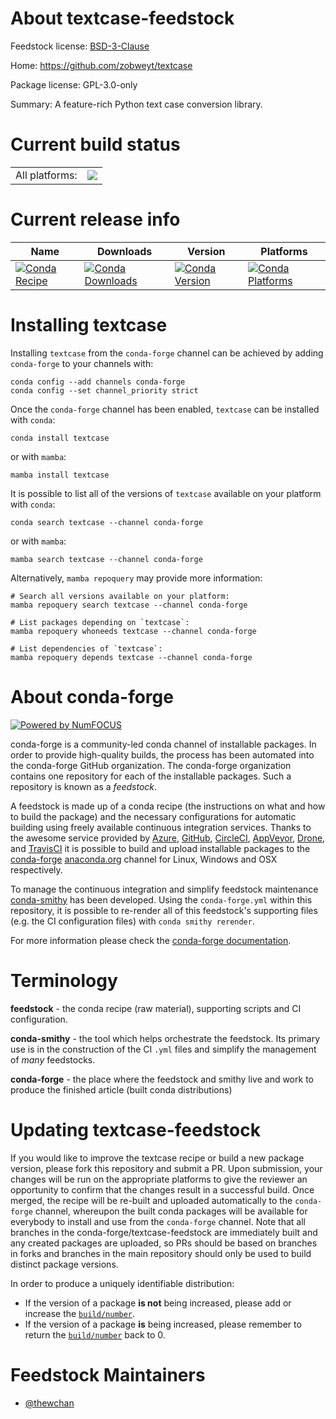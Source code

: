 About textcase-feedstock
========================

Feedstock license: [BSD-3-Clause](https://github.com/conda-forge/textcase-feedstock/blob/main/LICENSE.txt)

Home: https://github.com/zobweyt/textcase

Package license: GPL-3.0-only

Summary: A feature-rich Python text case conversion library.

Current build status
====================


<table><tr><td>All platforms:</td>
    <td>
      <a href="https://dev.azure.com/conda-forge/feedstock-builds/_build/latest?definitionId=25385&branchName=main">
        <img src="https://dev.azure.com/conda-forge/feedstock-builds/_apis/build/status/textcase-feedstock?branchName=main">
      </a>
    </td>
  </tr>
</table>

Current release info
====================

| Name | Downloads | Version | Platforms |
| --- | --- | --- | --- |
| [![Conda Recipe](https://img.shields.io/badge/recipe-textcase-green.svg)](https://anaconda.org/conda-forge/textcase) | [![Conda Downloads](https://img.shields.io/conda/dn/conda-forge/textcase.svg)](https://anaconda.org/conda-forge/textcase) | [![Conda Version](https://img.shields.io/conda/vn/conda-forge/textcase.svg)](https://anaconda.org/conda-forge/textcase) | [![Conda Platforms](https://img.shields.io/conda/pn/conda-forge/textcase.svg)](https://anaconda.org/conda-forge/textcase) |

Installing textcase
===================

Installing `textcase` from the `conda-forge` channel can be achieved by adding `conda-forge` to your channels with:

```
conda config --add channels conda-forge
conda config --set channel_priority strict
```

Once the `conda-forge` channel has been enabled, `textcase` can be installed with `conda`:

```
conda install textcase
```

or with `mamba`:

```
mamba install textcase
```

It is possible to list all of the versions of `textcase` available on your platform with `conda`:

```
conda search textcase --channel conda-forge
```

or with `mamba`:

```
mamba search textcase --channel conda-forge
```

Alternatively, `mamba repoquery` may provide more information:

```
# Search all versions available on your platform:
mamba repoquery search textcase --channel conda-forge

# List packages depending on `textcase`:
mamba repoquery whoneeds textcase --channel conda-forge

# List dependencies of `textcase`:
mamba repoquery depends textcase --channel conda-forge
```


About conda-forge
=================

[![Powered by
NumFOCUS](https://img.shields.io/badge/powered%20by-NumFOCUS-orange.svg?style=flat&colorA=E1523D&colorB=007D8A)](https://numfocus.org)

conda-forge is a community-led conda channel of installable packages.
In order to provide high-quality builds, the process has been automated into the
conda-forge GitHub organization. The conda-forge organization contains one repository
for each of the installable packages. Such a repository is known as a *feedstock*.

A feedstock is made up of a conda recipe (the instructions on what and how to build
the package) and the necessary configurations for automatic building using freely
available continuous integration services. Thanks to the awesome service provided by
[Azure](https://azure.microsoft.com/en-us/services/devops/), [GitHub](https://github.com/),
[CircleCI](https://circleci.com/), [AppVeyor](https://www.appveyor.com/),
[Drone](https://cloud.drone.io/welcome), and [TravisCI](https://travis-ci.com/)
it is possible to build and upload installable packages to the
[conda-forge](https://anaconda.org/conda-forge) [anaconda.org](https://anaconda.org/)
channel for Linux, Windows and OSX respectively.

To manage the continuous integration and simplify feedstock maintenance
[conda-smithy](https://github.com/conda-forge/conda-smithy) has been developed.
Using the ``conda-forge.yml`` within this repository, it is possible to re-render all of
this feedstock's supporting files (e.g. the CI configuration files) with ``conda smithy rerender``.

For more information please check the [conda-forge documentation](https://conda-forge.org/docs/).

Terminology
===========

**feedstock** - the conda recipe (raw material), supporting scripts and CI configuration.

**conda-smithy** - the tool which helps orchestrate the feedstock.
                   Its primary use is in the construction of the CI ``.yml`` files
                   and simplify the management of *many* feedstocks.

**conda-forge** - the place where the feedstock and smithy live and work to
                  produce the finished article (built conda distributions)


Updating textcase-feedstock
===========================

If you would like to improve the textcase recipe or build a new
package version, please fork this repository and submit a PR. Upon submission,
your changes will be run on the appropriate platforms to give the reviewer an
opportunity to confirm that the changes result in a successful build. Once
merged, the recipe will be re-built and uploaded automatically to the
`conda-forge` channel, whereupon the built conda packages will be available for
everybody to install and use from the `conda-forge` channel.
Note that all branches in the conda-forge/textcase-feedstock are
immediately built and any created packages are uploaded, so PRs should be based
on branches in forks and branches in the main repository should only be used to
build distinct package versions.

In order to produce a uniquely identifiable distribution:
 * If the version of a package **is not** being increased, please add or increase
   the [``build/number``](https://docs.conda.io/projects/conda-build/en/latest/resources/define-metadata.html#build-number-and-string).
 * If the version of a package **is** being increased, please remember to return
   the [``build/number``](https://docs.conda.io/projects/conda-build/en/latest/resources/define-metadata.html#build-number-and-string)
   back to 0.

Feedstock Maintainers
=====================

* [@thewchan](https://github.com/thewchan/)

